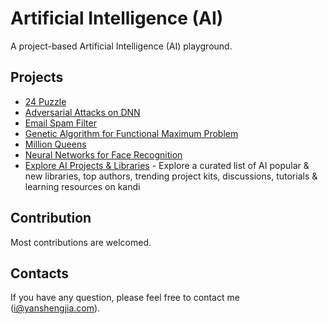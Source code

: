 # Artificial Intelligence (AI)

A project-based Artificial Intelligence (AI) playground.

## Projects

* [24 Puzzle](https://github.com/yanshengjia/artificial-intelligence/tree/master/24-puzzle)
* [Adversarial Attacks on DNN](https://github.com/yanshengjia/artificial-intelligence/tree/master/adversarial-attacks-on-dnn)
* [Email Spam Filter](https://github.com/yanshengjia/artificial-intelligence/tree/master/email-spam-filter)
* [Genetic Algorithm for Functional Maximum Problem](https://github.com/yanshengjia/artificial-intelligence/tree/master/genetic-algorithm-for-functional-maximum-problem)
* [Million Queens](https://github.com/yanshengjia/artificial-intelligence/tree/master/million-queens)
* [Neural Networks for Face Recognition](https://github.com/yanshengjia/artificial-intelligence/tree/master/neural-networks-for-face-recognition)
* [Explore AI Projects & Libraries](https://kandi.openweaver.com/explore/artificial-intelligence) - Explore a curated list of AI popular & new libraries, top authors, trending project kits, discussions, tutorials & learning resources on kandi

## Contribution

Most contributions are welcomed.

## Contacts

If you have any question, please feel free to contact me (i@yanshengjia.com).
